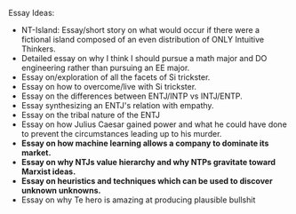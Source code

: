 Essay Ideas:


*   NT-Island: Essay/short story on what would occur if there were a fictional island composed of an even distribution of ONLY Intuitive Thinkers.
*   Detailed essay on why I think I should pursue a math major and DO engineering rather than pursuing an EE major.
*   Essay on/exploration of all the facets of Si trickster.
*   Essay on how to overcome/live with Si trickster.
*   Essay on the differences between ENTJ/INTP vs INTJ/ENTP.
*   Essay synthesizing an ENTJ's relation with empathy.
*   Essay on the tribal nature of the ENTJ
*   Essay on how Julius Caesar gained power and what he could have done to prevent the circumstances leading up to his murder.
*   **Essay on how machine learning allows a company to dominate its market.**
*   **Essay on why NTJs value hierarchy and why NTPs gravitate toward Marxist ideas.**
*   **Essay on heuristics and techniques which can be used to discover unknown unknowns.**
*   Essay on why Te hero is amazing at producing plausible bullshit